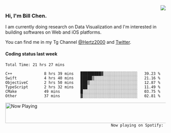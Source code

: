 <img  align="right" src="https://github-readme-stats.vercel.app/api?username=BillChen2k&show_icons=false&count_private=true&hide_title=true">

### Hi, I'm Bill Chen.

I am currently doing research on Data Visualization and I'm interested in building softwares on Web and iOS platforms.

You can find me in my Tg Channel [@Hertz2000](https://t.me/Hertz2000) and [Twitter](https://twitter.com/billchen2k).

#### Coding status last week

<!--START_SECTION:waka-->

```text
Total Time: 21 hrs 27 mins

C++              8 hrs 39 mins   █████████▓░░░░░░░░░░░░░░░   39.23 %
Swift            4 hrs 40 mins   █████▒░░░░░░░░░░░░░░░░░░░   21.16 %
ObjectiveC       2 hrs 50 mins   ███▒░░░░░░░░░░░░░░░░░░░░░   12.87 %
TypeScript       2 hrs 32 mins   ███░░░░░░░░░░░░░░░░░░░░░░   11.49 %
CMake            49 mins         █░░░░░░░░░░░░░░░░░░░░░░░░   03.75 %
Other            37 mins         ▓░░░░░░░░░░░░░░░░░░░░░░░░   02.81 %
```

<!--END_SECTION:waka-->


<div>
<a href="https://spotify-now-playing.billchen2k.vercel.app/now-playing?open">
   <img align="right" src="https://spotify-now-playing.billchen2k.vercel.app/now-playing" width="540" height="64" alt="Now Playing">
</a>
</div>

<div>
<p align="right"><code>Now playing on Spotify: </code></p>
</div>

<!--
**BillChen2K/BillChen2K** is a ✨ _special_ ✨ repository because its `README.md` (this file) appears on your GitHub profile.

Here are some ideas to get you started:

- 🔭 I’m currently working on ...
- 🌱 I’m currently learning ...
- 👯 I’m looking to collaborate on ...
- 🤔 I’m looking for help with ...
- 💬 Ask me about ...
- 📫 How to reach me: ...
- 😄 Pronouns: ...
- ⚡ Fun fact: ...
-->
